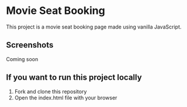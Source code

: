 # Movie Seat Booking
This project is a movie seat booking page made using vanilla JavaScript. 


## Screenshots
Coming soon

## If you want to run this project locally
1. Fork and clone this repository
2. Open the index.html file with your browser